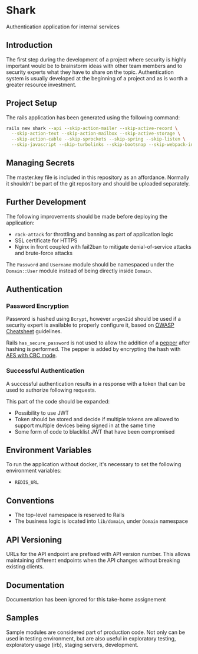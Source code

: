 # Shark

Authentication application for internal services

## Introduction

The first step during the development of a project where security is highly
important would be to brainstorm ideas with other team members and to security
experts what they have to share on the topic. Authentication system is
usually developed at the beginning of a project and as is worth a greater
resource investment.

## Project Setup

The rails application has been generated using the following command:

```bash
rails new shark --api --skip-action-mailer --skip-active-record \
  --skip-action-text --skip-action-mailbox --skip-active-storage \
  --skip-action-cable --skip-sprockets --skip-spring --skip-listen \
  --skip-javascript --skip-turbolinks --skip-bootsnap --skip-webpack-install
```

## Managing Secrets

The master.key file is included in this repository as an affordance.
Normally it shouldn't be part of the git repository and should be uploaded
separately.

## Further Development

The following improvements should be made before deploying the application:

- `rack-attack` for throttling and banning as part of application logic
- SSL certificate for HTTPS
- Nginx in front coupled with fail2ban to mitigate denial-of-service attacks
  and brute-force attacks

The `Password` and `Username` module should be namespaced under the
`Domain::User` module instead of being directly inside `Domain`.

## Authentication

### Password Encryption

Password is hashed using `Bcrypt`, however `argon2id` should be used if
a security expert is available to properly configure it, based on
[OWASP Cheatsheet](https://cheatsheetseries.owasp.org/cheatsheets/Password_Storage_Cheat_Sheet.html#introduction)
guidelines.

Rails `has_secure_password` is not used to allow the addition of a
[pepper](https://cheatsheetseries.owasp.org/cheatsheets/Password_Storage_Cheat_Sheet.html#peppering)
after hashing is performed.
The pepper is added by encrypting the hash with
[AES with CBC mode](https://cheatsheetseries.owasp.org/cheatsheets/Cryptographic_Storage_Cheat_Sheet.html#cipher-modes).

### Successful Authentication

A successful authentication results in a response with a token that can be
used to authorize following requests.

This part of the code should be expanded:
- Possibility to use JWT
- Token should be stored and decide if multiple tokens are allowed to support
  multiple devices being signed in at the same time
- Some form of code to blacklist JWT that have been compromised

## Environment Variables

To run the application without docker, it's necessary to set the following
environment variables:

- `REDIS_URL`

## Conventions

- The top-level namespace is reserved to Rails
- The business logic is located into `lib/domain`, under `Domain` namespace

## API Versioning

URLs for the API endpoint are prefixed with API version number. This allows
maintaining different endpoints when the API changes without breaking existing
clients.

## Documentation

Documentation has been ignored for this take-home assignement

## Samples

Sample modules are considered part of production code. Not only can be used in
testing environment, but are also useful in exploratory testing, exploratory
usage (irb), staging servers, development.
